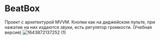 # BeatBox
Проект с архитектурой MVVM. Кнопки как на диджейском пульте, при нажатие на них издаются звуки, есть регулятор громкости. (Учебная версия)
![1643872137252 (1)](https://user-images.githubusercontent.com/95954920/152297507-9308e6eb-32f0-4eaa-8993-70b0ef5ca923.jpg)
